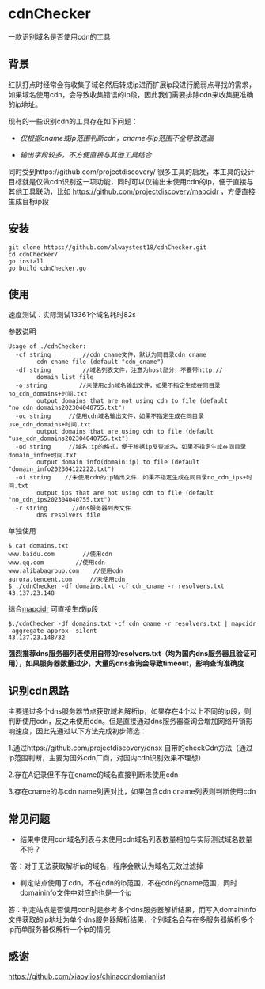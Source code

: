 # cdnChecker

一款识别域名是否使用cdn的工具



## 背景

红队打点时经常会有收集子域名然后转成ip进而扩展ip段进行脆弱点寻找的需求，如果域名使用cdn，会导致收集错误的ip段，因此我们需要排除cdn来收集更准确的ip地址。

现有的一些识别cdn的工具存在如下问题：

- *仅根据cname或ip范围判断cdn，cname与ip范围不全导致遗漏*

- *输出字段较多，不方便直接与其他工具结合*



同时受到https://github.com/projectdiscovery/ 很多工具的启发，本工具的设计目标就是仅做cdn识别这一项功能，同时可以仅输出未使用cdn的ip，便于直接与其他工具联动，比如 https://github.com/projectdiscovery/mapcidr ，方便直接生成目标ip段



## 安装

```
git clone https://github.com/alwaystest18/cdnChecker.git
cd cdnChecker/
go install
go build cdnChecker.go
```



## 使用

速度测试：实际测试13361个域名耗时82s

参数说明

```
Usage of ./cdnChecker:
  -cf string         //cdn cname文件，默认为同目录cdn_cname
        cdn cname file (default "cdn_cname")
  -df string         //域名列表文件，注意为host部分，不要带http://
        domain list file
  -o string         //未使用cdn域名输出文件，如果不指定生成在同目录no_cdn_domains+时间.txt
        output domains that are not using cdn to file (default "no_cdn_domains202304040755.txt")
  -oc string     //使用cdn域名输出文件，如果不指定生成在同目录use_cdn_domains+时间.txt
        output domains that are using cdn to file (default "use_cdn_domains202304040755.txt")
  -od string     //域名:ip的格式，便于根据ip反查域名，如果不指定生成在同目录domain_info+时间.txt
        output domain info(domain:ip) to file (default "domain_info202304122222.txt")
  -oi string    //未使用cdn的ip输出文件，如果不指定生成在同目录no_cdn_ips+时间.txt
        output ips that are not using cdn to file (default "no_cdn_ips202304040755.txt")
  -r string       //dns服务器列表文件
        dns resolvers file
```

单独使用

```
$ cat domains.txt 
www.baidu.com        //使用cdn
www.qq.com         //使用cdn
www.alibabagroup.com    //使用cdn
aurora.tencent.com     //未使用cdn
$ ./cdnChecker -df domains.txt -cf cdn_cname -r resolvers.txt 
43.137.23.148
```

结合[mapcidr](https://github.com/projectdiscovery/mapcidr ) 可直接生成ip段

```
$./cdnChecker -df domains.txt -cf cdn_cname -r resolvers.txt | mapcidr -aggregate-approx -silent
43.137.23.148/32
```

**强烈推荐dns服务器列表使用自带的resolvers.txt（均为国内dns服务器且验证可用），如果服务器数量过少，大量的dns查询会导致timeout，影响查询准确度**



## 识别cdn思路

主要通过多个dns服务器节点获取域名解析ip，如果存在4个以上不同的ip段，则判断使用cdn，反之未使用cdn。但是直接通过dns服务器查询会增加网络开销影响速度，因此先通过以下方法完成初步筛选：

1.通过https://github.com/projectdiscovery/dnsx 自带的checkCdn方法（通过ip范围判断，主要为国外cdn厂商，对国内cdn识别效果不理想）

2.存在A记录但不存在cname的域名直接判断未使用cdn

3.存在cname的与cdn name列表对比，如果包含cdn cname列表则判断使用cdn



## 常见问题

- 结果中使用cdn域名列表与未使用cdn域名列表数量相加与实际测试域名数量不符？

​       答：对于无法获取解析ip的域名，程序会默认为域名无效过滤掉

- 判定站点使用了cdn，不在cdn的ip范围，不在cdn的cname范围，同时domaininfo文件中对应的也是一个ip

​       答：判定站点是否使用cdn时是参考多个dns服务器解析结果，而写入domaininfo文件获取的ip地址为单个dns服务器解析结果，个别域名会存在多服务器解析多个ip而单服务器仅解析一个ip的情况



## 感谢

https://github.com/xiaoyiios/chinacdndomianlist
